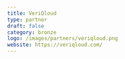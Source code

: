 ```yaml
---
title: VeriQloud
type: partner
draft: false
category: bronze
logo: /images/partners/veriqloud.png
website: https://veriqloud.com/
---
```

